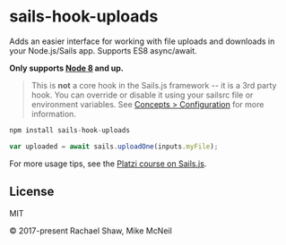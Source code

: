 # sails-hook-uploads

Adds an easier interface for working with file uploads and downloads in your Node.js/Sails app.  Supports ES8 async/await.

**Only supports [Node 8](https://nodejs.org) and up.**

> This is **not** a core hook in the Sails.js framework -- it is a 3rd party hook.  You can override or disable it using your sailsrc file or environment variables.  See [Concepts > Configuration](http://sailsjs.com/docs/concepts/configuration) for more information.


```js
npm install sails-hook-uploads
```

```js
var uploaded = await sails.uploadOne(inputs.myFile);
```

For more usage tips, see the [Platzi course on Sails.js](https://courses.platzi.com).


## License

MIT

&copy; 2017-present  Rachael Shaw, Mike McNeil
